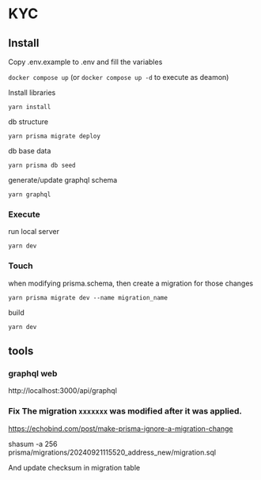 # KYC

## Install

Copy .env.example to .env and fill the variables

`docker compose up` (or `docker compose up -d` to execute as deamon)

Install libraries
```shell
yarn install
```

db structure
```shell
yarn prisma migrate deploy
```

db base data
```shell
yarn prisma db seed
```

generate/update graphql schema
```shell
yarn graphql
```

### Execute

run local server
```shell
yarn dev
```

### Touch

when modifying prisma.schema, then create a migration for those changes
```shell
yarn prisma migrate dev --name migration_name
```

build
```shell
yarn dev
```

## tools

### graphql web

http://localhost:3000/api/graphql

### Fix The migration `xxxxxxx` was modified after it was applied.

https://echobind.com/post/make-prisma-ignore-a-migration-change

shasum -a 256 prisma/migrations/20240921115520_address_new/migration.sql

And update checksum in migration table

